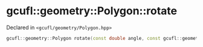 # gcufl::geometry::Polygon::rotate
Declared in `<gcufl/geometry/Polygon.hpp>`
```cpp
gcufl::geometry::Polygon rotate(const double angle, const gcufl::geometry::Point pivot = gcufl::geometry::Point(0, 0)) const noexcept;
```
